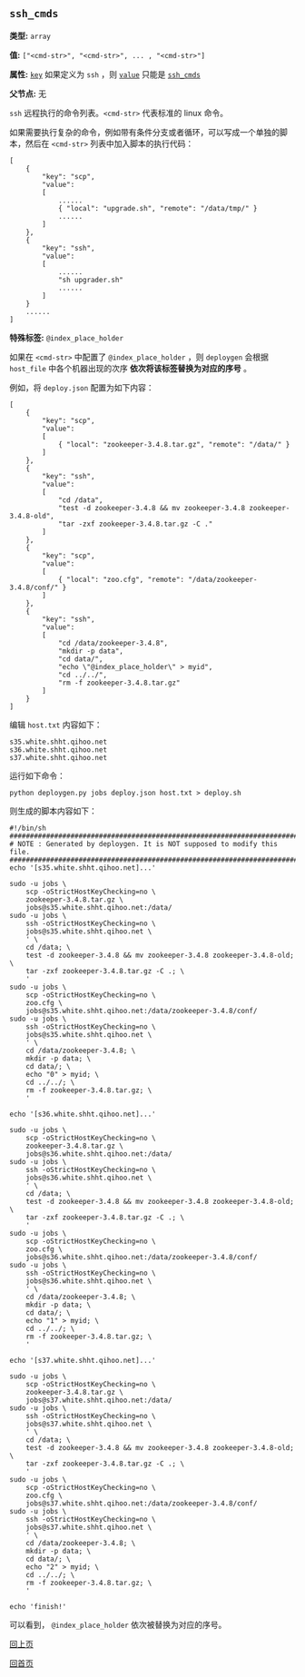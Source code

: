 `ssh_cmds`
----------

**类型:** `array`

**值:** `["<cmd-str>", "<cmd-str>", ... , "<cmd-str>"]`

**属性:** [`key`](key.md) 如果定义为 `ssh` ，则 [`value`](value.md) 只能是 [`ssh_cmds`](ssh_cmds.md)

**父节点:** 无

`ssh` 远程执行的命令列表。`<cmd-str>` 代表标准的 linux 命令。

如果需要执行复杂的命令，例如带有条件分支或者循环，可以写成一个单独的脚本，然后在 `<cmd-str>` 列表中加入脚本的执行代码：

    [
        {
	        "key": "scp",
	        "value":
	        [
                ......
	            { "local": "upgrade.sh", "remote": "/data/tmp/" }
                ......
	        ]
	    },
	    {
	        "key": "ssh",
	        "value":
	        [
	            ......
	            "sh upgrader.sh"
                ......
	        ]
	    }
        ......
	]

**特殊标签:** `@index_place_holder`

如果在 `<cmd-str>` 中配置了 `@index_place_holder` ，则 `deploygen` 会根据 `host_file` 中各个机器出现的次序 **依次将该标签替换为对应的序号** 。

例如，将 `deploy.json` 配置为如下内容：

    [
        {
            "key": "scp",
            "value":
            [
                { "local": "zookeeper-3.4.8.tar.gz", "remote": "/data/" }
            ]
        },
        {
            "key": "ssh",
            "value":
            [
                "cd /data",
                "test -d zookeeper-3.4.8 && mv zookeeper-3.4.8 zookeeper-3.4.8-old",
                "tar -zxf zookeeper-3.4.8.tar.gz -C ."
            ]
        },
        {
            "key": "scp",
            "value":
            [
                { "local": "zoo.cfg", "remote": "/data/zookeeper-3.4.8/conf/" }
            ]
        },
        {
            "key": "ssh",
            "value":
            [
                "cd /data/zookeeper-3.4.8",
                "mkdir -p data",
                "cd data/",
                "echo \"@index_place_holder\" > myid",
                "cd ../../",
                "rm -f zookeeper-3.4.8.tar.gz"
            ]
        }
    ]

编辑 `host.txt` 内容如下：

    s35.white.shht.qihoo.net
    s36.white.shht.qihoo.net
    s37.white.shht.qihoo.net

运行如下命令：

    python deploygen.py jobs deploy.json host.txt > deploy.sh

则生成的脚本内容如下：

    #!/bin/sh
    ##############################################################################
    # NOTE : Generated by deploygen. It is NOT supposed to modify this file.
    ##############################################################################
    echo '[s35.white.shht.qihoo.net]...'
    
    sudo -u jobs \
        scp -oStrictHostKeyChecking=no \
        zookeeper-3.4.8.tar.gz \
        jobs@s35.white.shht.qihoo.net:/data/
    sudo -u jobs \
        ssh -oStrictHostKeyChecking=no \
        jobs@s35.white.shht.qihoo.net \
        ' \
        cd /data; \
        test -d zookeeper-3.4.8 && mv zookeeper-3.4.8 zookeeper-3.4.8-old; \
        tar -zxf zookeeper-3.4.8.tar.gz -C .; \
        '
    sudo -u jobs \
        scp -oStrictHostKeyChecking=no \
        zoo.cfg \
        jobs@s35.white.shht.qihoo.net:/data/zookeeper-3.4.8/conf/
    sudo -u jobs \
        ssh -oStrictHostKeyChecking=no \
        jobs@s35.white.shht.qihoo.net \
        ' \
        cd /data/zookeeper-3.4.8; \
        mkdir -p data; \
        cd data/; \
        echo "0" > myid; \
        cd ../../; \
        rm -f zookeeper-3.4.8.tar.gz; \
        '
    
    echo '[s36.white.shht.qihoo.net]...'
    
    sudo -u jobs \
        scp -oStrictHostKeyChecking=no \
        zookeeper-3.4.8.tar.gz \
        jobs@s36.white.shht.qihoo.net:/data/
    sudo -u jobs \
        ssh -oStrictHostKeyChecking=no \
        jobs@s36.white.shht.qihoo.net \
        ' \
        cd /data; \
        test -d zookeeper-3.4.8 && mv zookeeper-3.4.8 zookeeper-3.4.8-old; \
        tar -zxf zookeeper-3.4.8.tar.gz -C .; \
        '
    sudo -u jobs \
        scp -oStrictHostKeyChecking=no \
        zoo.cfg \
        jobs@s36.white.shht.qihoo.net:/data/zookeeper-3.4.8/conf/
    sudo -u jobs \
        ssh -oStrictHostKeyChecking=no \
        jobs@s36.white.shht.qihoo.net \
        ' \
        cd /data/zookeeper-3.4.8; \
        mkdir -p data; \
        cd data/; \
        echo "1" > myid; \
        cd ../../; \
        rm -f zookeeper-3.4.8.tar.gz; \
        '
    
    echo '[s37.white.shht.qihoo.net]...'
    
    sudo -u jobs \
        scp -oStrictHostKeyChecking=no \
        zookeeper-3.4.8.tar.gz \
        jobs@s37.white.shht.qihoo.net:/data/
    sudo -u jobs \
        ssh -oStrictHostKeyChecking=no \
        jobs@s37.white.shht.qihoo.net \
        ' \
        cd /data; \
        test -d zookeeper-3.4.8 && mv zookeeper-3.4.8 zookeeper-3.4.8-old; \
        tar -zxf zookeeper-3.4.8.tar.gz -C .; \
        '
    sudo -u jobs \
        scp -oStrictHostKeyChecking=no \
        zoo.cfg \
        jobs@s37.white.shht.qihoo.net:/data/zookeeper-3.4.8/conf/
    sudo -u jobs \
        ssh -oStrictHostKeyChecking=no \
        jobs@s37.white.shht.qihoo.net \
        ' \
        cd /data/zookeeper-3.4.8; \
        mkdir -p data; \
        cd data/; \
        echo "2" > myid; \
        cd ../../; \
        rm -f zookeeper-3.4.8.tar.gz; \
        '
    
    echo 'finish!'

可以看到， `@index_place_holder` 依次被替换为对应的序号。

[回上页](../deploygen.md)

[回首页](../../index.md)